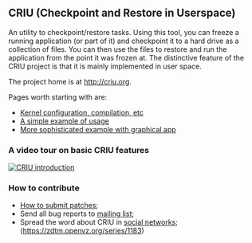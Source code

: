 ## CRIU (Checkpoint and Restore in Userspace)

An utility to checkpoint/restore tasks. Using this tool, you can freeze a
running application (or part of it) and checkpoint it to a hard drive as a
collection of files. You can then use the files to restore and run the
application from the point it was frozen at. The distinctive feature of the CRIU
project is that it is mainly implemented in user space.

The project home is at http://criu.org.

Pages worth starting with are:
- [Kernel configuration, compilation, etc](http://criu.org/Installation)
- [A simple example of usage](http://criu.org/Simple_loop)
- [More sophisticated example with graphical app](http://criu.org/VNC)

### A video tour on basic CRIU features
[![CRIU introduction](https://asciinema.org/a/7fnt2prsumvxiwf3ng61fgct3.png)](https://asciinema.org/a/7fnt2prsumvxiwf3ng61fgct3)

### How to contribute

* [How to submit patches](http://criu.org/How_to_submit_patches);
* Send all bug reports to [mailing
list](https://lists.openvz.org/mailman/listinfo/criu);
* Spread the word about CRIU in [social networks](http://criu.org/Contacts);
(https://zdtm.openvz.org/series/1183)
